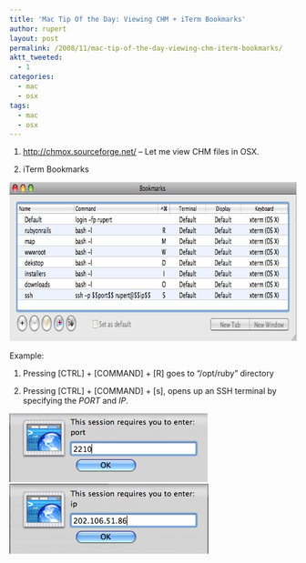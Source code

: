 ```yaml
---
title: 'Mac Tip Of the Day: Viewing CHM + iTerm Bookmarks'
author: rupert
layout: post
permalink: /2008/11/mac-tip-of-the-day-viewing-chm-iterm-bookmarks/
aktt_tweeted:
  - 1
categories:
  - mac
  - osx
tags:
  - mac
  - osx
---
```

1. http://chmox.sourceforge.net/ &#8211; Let me view CHM files in OSX. 

2. iTerm Bookmarks

<img src="/images/2008/11/picture-11.png" alt="Picture 1.png" border="0" width="774" height="280" />

Example:  
1. Pressing [CTRL] + [COMMAND] + [R] goes to &#8220;/opt/ruby&#8221; directory

2. Pressing [CTRL] + [COMMAND] + [s], opens up an SSH terminal by specifying the *PORT* and *IP*.

<img src="/images/2008/11/port.png" alt="port.png" border="0" width="348" height="121" />

<img src="/images/2008/11/ip.png" alt="ip.png" border="0" width="349" height="123" />